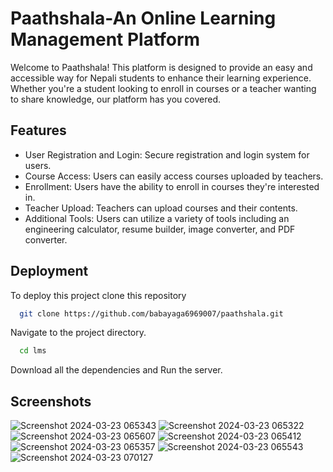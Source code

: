 
# Paathshala-An Online Learning Management Platform

Welcome to Paathshala! This platform is designed to provide an easy and accessible way for Nepali students to enhance their learning experience. Whether you're a student looking to enroll in courses or a teacher wanting to share knowledge, our platform has you covered.


## Features

- User Registration and Login: Secure registration and login system for users.
- Course Access: Users can easily access courses uploaded by teachers.
- Enrollment: Users have the ability to enroll in courses they're interested in.
- Teacher Upload: Teachers can upload courses and their contents.
- Additional Tools: Users can utilize a variety of tools including an engineering calculator, resume builder, image converter, and PDF converter.

## Deployment

To deploy this project clone this repository

```bash
  git clone https://github.com/babayaga6969007/paathshala.git

```
Navigate to the project directory.
```bash
  cd lms

```
Download all the dependencies and Run the server.

## Screenshots

![Screenshot 2024-03-23 065343](https://github.com/babayaga6969007/Paathshala/assets/62878390/b5331004-caf6-4fe1-b945-921c353431d2)
![Screenshot 2024-03-23 065322](https://github.com/babayaga6969007/Paathshala/assets/62878390/e2881b64-4192-409f-85da-3346a3b1e18d)
![Screenshot 2024-03-23 065607](https://github.com/babayaga6969007/Paathshala/assets/62878390/65eccb4e-943d-49ce-a9a2-9b0ef95fe13f)
![Screenshot 2024-03-23 065412](https://github.com/babayaga6969007/Paathshala/assets/62878390/42e38f83-e8ce-4286-a314-64ad2aad2695)
![Screenshot 2024-03-23 065357](https://github.com/babayaga6969007/Paathshala/assets/62878390/2ce58721-04cd-49fe-b35a-a147e0ba5969)
![Screenshot 2024-03-23 065543](https://github.com/babayaga6969007/Paathshala/assets/62878390/2a6728e5-aa47-4f9e-b407-dd23c450d1cf)
![Screenshot 2024-03-23 070127](https://github.com/babayaga6969007/Paathshala/assets/62878390/a2a80283-75ad-4538-be88-06bbdaae6454)



